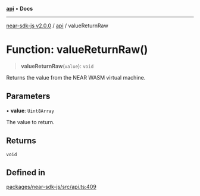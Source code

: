 [**api**](../README.md) • **Docs**

***

[near-sdk-js v2.0.0](../../packages.md) / [api](../README.md) / valueReturnRaw

# Function: valueReturnRaw()

> **valueReturnRaw**(`value`): `void`

Returns the value from the NEAR WASM virtual machine.

## Parameters

• **value**: `Uint8Array`

The value to return.

## Returns

`void`

## Defined in

[packages/near-sdk-js/src/api.ts:409](https://github.com/dim-daskalov/near-sdk-js/blob/1a0ba6d21107f9be72f7c7293e6bb551722b82bb/packages/near-sdk-js/src/api.ts#L409)
